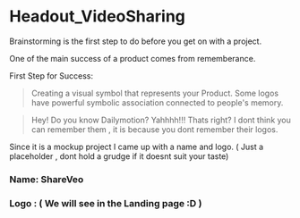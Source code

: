 # Headout_VideoSharing

Brainstorming is the first step to do before you get on with a project.

One of the main success of a product comes from rememberance.

First Step for Success:

> Creating a visual symbol that represents your Product. Some logos have powerful symbolic association connected to people's memory.

> Hey! Do you know Dailymotion? Yahhhh!!! Thats right? I dont think you can remember them , it is because you dont remember their logos.

Since it is a mockup project I came up with a name and logo. ( Just a placeholder , dont hold a grudge if it doesnt suit your taste)

### Name: ShareVeo
### Logo : ( We will see in the Landing page :D )
